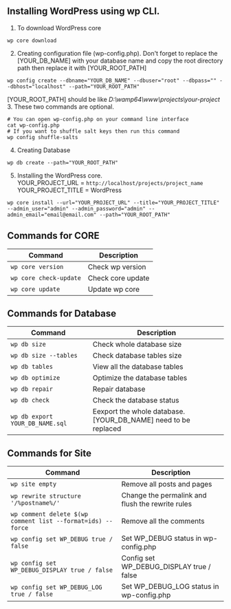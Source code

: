 ## Installing WordPress using wp CLI.
1. To download WordPress core
```
wp core download
```
2. Creating configuration file (wp-config.php). Don't forget to replace the [YOUR_DB_NAME] with your database name and copy the root directory path then replace it with [YOUR_ROOT_PATH] 
```
wp config create --dbname="YOUR_DB_NAME" --dbuser="root" --dbpass="" --dbhost="localhost" --path="YOUR_ROOT_PATH"
```
[YOUR_ROOT_PATH] should be like *D:\wamp64\www\projects\your-project*
3. These two commands are optional.
```
# You can open wp-config.php on your command line interface
cat wp-config.php
# If you want to shuffle salt keys then run this command
wp config shuffle-salts
```
4. Creating Database
```
wp db create --path="YOUR_ROOT_PATH"
```
5. Installing the WordPress core.  
YOUR_PROJECT_URL = `http://localhost/projects/project_name`  
YOUR_PROJECT_TITLE = WordPress
```
wp core install --url="YOUR_PROJECT_URL" --title="YOUR_PROJECT_TITLE" --admin_user="admin" --admin_password="admin" --admin_email="email@email.com" --path="YOUR_ROOT_PATH"
```
## Commands for CORE
| Command | Description |
| ------- | ----------- |
| `wp core version` | Check wp version |
| `wp core check-update` | Check core update | 
| `wp core update` | Update wp core |

## Commands for Database
| Command | Description |
| ------- | ----------- |
| `wp db size` | Check whole database size |
| `wp db size --tables` | Check database tables size | 
| `wp db tables` | View all the database tables |
| `wp db optimize` | Optimize the database tables |
| `wp db repair` | Repair database |
| `wp db check` | Check the database status |
| `wp db export YOUR_DB_NAME.sql` | Eexport the whole database. [YOUR_DB_NAME] need to be replaced |

## Commands for Site
| Command | Description |
| ------- | ----------- |
| `wp site empty` | Remove all posts and pages |
| `wp rewrite structure '/%postname%/'` | Change the permalink and flush the rewrite rules |
| `wp comment delete $(wp comment list --format=ids) --force` | Remove all the comments |
| `wp config set WP_DEBUG true / false` | Set WP_DEBUG status in wp-config.php |
| `wp config set WP_DEBUG_DISPLAY true / false` | Config set WP_DEBUG_DISPLAY true / false |
| `wp config set WP_DEBUG_LOG true / false` | Set WP_DEBUG_LOG status in wp-config.php |
